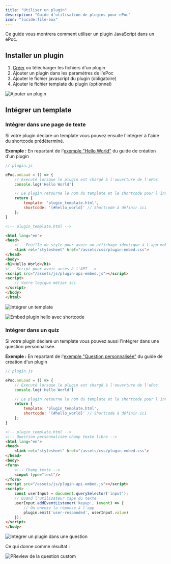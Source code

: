 ```yaml
---
title: "Utiliser un plugin"
description: "Guide d'utilisation de plugins pour ePoc"
icon: "lucide:file-box"
---
```

Ce guide vous montrera comment utiliser un plugin JavaScript dans un ePoc.

## Installer un plugin

1. [Créer](create.md) ou télécharger les fichiers d'un plugin
2. Ajouter un plugin dans les paramètres de l'ePoc
3. Ajouter le fichier javascript du plugin (obligatoire)
4. Ajouter le fichier template du plugin (optionnel)

![Ajouter un plugin](/images/plugins/add-plugin.png)

## Intégrer un template

### Intégrer dans une page de texte

Si votre plugin déclare un template vous pouvez ensuite l'intégrer à l'aide du shortcode prédéterminé.

**Exemple :** En repartant de l'[exemple "Hello World"](create.md#exemple-hello-world) du guide de création d'un plugin

```js
// plugin.js

ePoc.onLoad = () => {
    // Executé lorsque le plugin est chargé à l'ouverture de l'ePoc
    console.log('Hello World')

    // Le plugin retourne le nom du template et le shortcode pour l'intégrer dans les pages de texte
    return {
        template: 'plugin_template.html',
        shortcode: '[#hello_world]' // Shortcode à définir ici
    };
}
```

```html
<!-- plugin_template.html -->

<html lang="en">
<head>
    <!-- Feuille de style pour avoir un affichage identique à l'app mobile -->
    <link rel="stylesheet" href="/assets/css/plugin-embed.css">
</head>
<body>
<h1>Hello World</h1>
<!-- Script pour avoir accès à l'API -->
<script src="/assets/js/plugin-api-embed.js"></script>
<script>
    // Votre logique métier ici
</script>
</body>
</html>
```

![Intégrer un template](/images/plugins/plugin-hello.png)

![Embed plugin hello avec shortcode](/images/plugins/plugin-embed-shortcode.jpg)

### Intégrer dans un quiz

Si votre plugin déclare un template vous pouvez aussi l'intégrer dans une question personnalisée.

**Exemple :** En repartant de l'[exemple "Question personnalisée"](create.md#exemple-de-question-personnalisée) du guide de création d'un plugin

```js
// plugin.js

ePoc.onLoad = () => {
    // Executé lorsque le plugin est chargé à l'ouverture de l'ePoc
    console.log('Hello World')

    // Le plugin retourne le nom du template et le shortcode pour l'intégrer dans les pages de texte
    return {
        template: 'plugin_template.html',
        shortcode: '[#hello_world]' // Shortcode à définir ici
    };
}
```

```html
<!-- plugin_template.html -->
<!-- Question personnalisée champ texte libre -->
<html lang="en">
<head>
    <link rel="stylesheet" href="/assets/css/plugin-embed.css">
</head>
<body>
<form>
    <!-- Champ texte -->
    <input type="text"/>
</form>
<script src="/assets/js/plugin-api-embed.js"></script>
<script>
    const userInput = document.querySelector('input');
    // Quand l'utilisateur tape du texte
    userInput.addEventListener('keyup', (event) => {
        // On envoie la réponse à l'app
        plugin.emit('user-responded', userInput.value)
    });
</script>
</body>
```

![Intégrer un plugin dans une question](/images/plugins/plugin-embed-question.png)

Ce qui donne comme résultat :

![PReview de la question custom](/images/plugins/plugin-question.gif)
